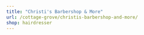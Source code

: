 ```yaml
---
title: "Christi's Barbershop & More"
url: /cottage-grove/christis-barbershop-and-more/
shop: hairdresser
---
```


